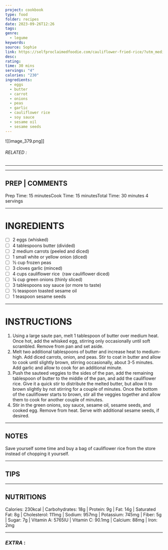 ```yaml
---
project: cookbook
type: food
folder: recipes
date: 2023-09-26T12:26
tags: 
genre:
  - legume
keywords: 
source: Sophie
link: https://selfproclaimedfoodie.com/cauliflower-fried-rice/?utm_medium=social&utm_source=pinterest&utm_campaign=tailwind_tribes&utm_content=tribes&utm_term=1028484386_46313890_140378
desc: 
rating: 
time: 30 mins
servings: "4"
calories: "230"
ingredients:
  - eggs
  - butter
  - carrot
  - onions
  - peas
  - garlic
  - cauliflower rice
  - soy sauce
  - sesame oil
  - sesame seeds
---
```


![[image_379.png]]
###### *RELATED* : 
---


---
## PREP | COMMENTS

Prep Time: 15 minutesCook Time: 15 minutesTotal Time: 30 minutes 4 servings

---
# INGREDIENTS

- [ ] 2 eggs (whisked)
- [ ] 4 tablespoons butter (divided)
- [ ] 2 medium carrots (peeled and diced)
- [ ] 1 small white or yellow onion (diced)
- [ ] ½ cup frozen peas
- [ ] 3 cloves garlic (minced)
- [ ] 4 cups cauliflower rice  (raw cauliflower diced)
- [ ] ¼ cup green onions (thinly sliced)
- [ ] 3 tablespoons soy sauce (or more to taste)
- [ ] ½ teaspoon toasted sesame oil
- [ ] 1 teaspoon sesame seeds

---
# INSTRUCTIONS

1. Using a large saute pan, melt 1 tablespoon of butter over medium heat. Once hot, add the whisked egg, stirring only occasionally until soft scrambled. Remove from pan and set aside.
2. Melt two additional tablespoons of butter and increase heat to medium-high. Add diced carrots, onion, and peas. Stir to coat in butter and allow to cook until slightly brown, stirring occasionally, about 3-5 minutes. Add garlic and allow to cook for an additional minute.
3. Push the sauteed veggies to the sides of the pan, add the remaining tablespoon of butter to the middle of the pan, and add the cauliflower rice. Give it a quick stir to distribute the melted butter, but allow it to brown slightly by not stirring for a couple of minutes. Once the bottom of the cauliflower starts to brown, stir all the veggies together and allow them to cook for another couple of minutes.
4. Stir in the green onions, soy sauce, sesame oil, sesame seeds, and cooked egg. Remove from heat. Serve with additional sesame seeds, if desired.

---
## NOTES

Save yourself some time and buy a bag of cauliflower rice from the store instead of chopping it yourself.

---
## TIPS



---
## NUTRITIONS

Calories: 230kcal | Carbohydrates: 18g | Protein: 9g | Fat: 14g | Saturated Fat: 8g | Cholesterol: 111mg | Sodium: 957mg | Potassium: 745mg | Fiber: 5g | Sugar: 7g | Vitamin A: 5765IU | Vitamin C: 90.1mg | Calcium: 88mg | Iron: 2mg

---
### *EXTRA* :




